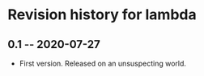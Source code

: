 # Revision history for lambda

## 0.1 -- 2020-07-27

* First version. Released on an unsuspecting world.
